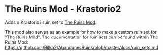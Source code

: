 # The Ruins Mod - Krastorio2

Adds a Krastorio2 ruin set to [The Ruins Mod](https://github.com/Bilka2/AbandonedRuins).

This mod also serves as an example for how to make a custom ruin set for "The Ruins Mod". The documentation for ruin sets can be found within The Ruins Mod: https://github.com/Bilka2/AbandonedRuins/blob/master/docs/ruin_sets.md
